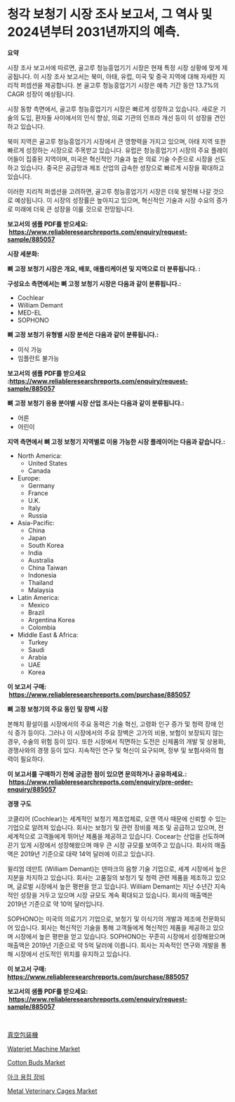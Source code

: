<p><h1>청각 보청기 시장 조사 보고서, 그 역사 및 2024년부터 2031년까지의 예측.</h1></p><p><strong>요약</strong></p>
<p><p>시장 조사 보고서에 따르면, 골고루 청능흥업기기 시장은 현재 특정 시장 상황에 맞게 제공됩니다. 이 시장 조사 보고서는 북미, 아태, 유럽, 미국 및 중국 지역에 대해 자세한 지리적 퍼셉션을 제공합니다. 본 골고루 청능흥업기기 시장은 예측 기간 동안 13.7%의 CAGR 성장이 예상됩니다.</p><p>시장 동향 측면에서, 골고루 청능흥업기기 시장은 빠르게 성장하고 있습니다. 새로운 기술의 도입, 환자들 사이에서의 인식 향상, 의료 기관의 인프라 개선 등이 이 성장을 견인하고 있습니다.</p><p>북미 지역은 골고루 청능흥업기기 시장에서 큰 영향력을 가지고 있으며, 아태 지역 또한 빠르게 성장하는 시장으로 주목받고 있습니다. 유럽은 청능흥업기기 시장의 주요 플레이어들이 집중된 지역이며, 미국은 혁신적인 기술과 높은 의료 기술 수준으로 시장을 선도하고 있습니다. 중국은 공급망과 제조 산업의 급속한 성장으로 빠르게 시장을 확대하고 있습니다.</p><p>이러한 지리적 퍼셉션을 고려하면, 골고루 청능흥업기기 시장은 더욱 발전해 나갈 것으로 예상됩니다. 이 시장의 성장률은 높아지고 있으며, 혁신적인 기술과 시장 수요의 증가로 미래에 더욱 큰 성장을 이룰 것으로 전망됩니다.</p></p>
<p><strong>보고서의 샘플 PDF를 받으세요: &nbsp;<a href="https://www.reliableresearchreports.com/enquiry/request-sample/885057">https://www.reliableresearchreports.com/enquiry/request-sample/885057</a></strong></p>
<p><strong>시장 세분화:</strong></p>
<p><strong> 뼈 고정 보청기 시장은 개요, 배포, 애플리케이션 및 지역으로 더 분류됩니다. :</strong></p>
<p><strong>구성요소 측면에서는 뼈 고정 보청기 시장은 다음과 같이 분류됩니다.:</strong></p>
<p><ul><li>Cochlear</li><li>William Demant</li><li>MED-EL</li><li>SOPHONO</li></ul></p>
<p><strong> 뼈 고정 보청기 유형별 시장 분석은 다음과 같이 분류됩니다.:</strong></p>
<p><ul><li>이식 가능</li><li>임플란트 불가능</li></ul></p>
<p><strong>보고서의 샘플 PDF를 받으세요 :<a href="https://www.reliableresearchreports.com/enquiry/request-sample/885057">https://www.reliableresearchreports.com/enquiry/request-sample/885057</a></strong></p>
<p><strong> 뼈 고정 보청기 응용 분야별 시장 산업 조사는 다음과 같이 분류됩니다.:</strong></p>
<p><ul><li>어른</li><li>어린이</li></ul></p>
<p><strong>지역 측면에서 뼈 고정 보청기 지역별로 이용 가능한 시장 플레이어는 다음과 같습니다.:</strong></p>
<p><ul>
    <li>
        North America:
        <ul>
            <li>United States</li>
            <li>Canada</li>
        </ul>
    </li>
    <li>
        Europe:
        <ul>
            <li>Germany</li>
            <li>France</li>
            <li>U.K.</li>
            <li>Italy</li>
            <li>Russia</li>
        </ul>
    </li>
    <li>
        Asia-Pacific:
        <ul>
            <li>China</li>
            <li>Japan</li>
            <li>South Korea</li>
            <li>India</li>
            <li>Australia</li>
            <li>China Taiwan</li>
            <li>Indonesia</li>
            <li>Thailand</li>
            <li>Malaysia</li>
        </ul>
    </li>
    <li>
        Latin America:
        <ul>
            <li>Mexico</li>
            <li>Brazil</li>
            <li>Argentina Korea</li>
            <li>Colombia</li>
        </ul>
    </li>
    <li>
        Middle East & Africa:
        <ul>
            <li>Turkey</li>
            <li>Saudi</li>
            <li>Arabia</li>
            <li>UAE</li>
            <li>Korea</li>
        </ul>
    </li>
    </ul></p>
<p><strong>이 보고서 구매: &nbsp;<a href="https://www.reliableresearchreports.com/purchase/885057">https://www.reliableresearchreports.com/purchase/885057</a></strong></p>
<p><strong>뼈 고정 보청기의 주요 동인 및 장벽 시장</strong></p>
<p><p>본해치 황설이를 시장에서의 주요 동력은 기술 혁신, 고령화 인구 증가 및 청력 장애 인식 증가 등이다. 그러나 이 시장에서의 주요 장벽은 고가의 비용, 보험이 보장되지 않는 경우, 수술의 위험 등이 있다. 또한 시장에서 직면하는 도전은 신제품의 개발 및 상용화, 경쟁사와의 경쟁 등이 있다. 지속적인 연구 및 혁신이 요구되며, 정부 및 보험사와의 협력이 필요하다.</p></p>
<p><strong>이 보고서를 구매하기 전에 궁금한 점이 있으면 문의하거나 공유하세요.: &nbsp;<a href="https://www.reliableresearchreports.com/enquiry/pre-order-enquiry/885057">https://www.reliableresearchreports.com/enquiry/pre-order-enquiry/885057</a></strong></p>
<p><strong>경쟁 구도</strong></p>
<p><p>코클리어 (Cochlear)는 세계적인 보청기 제조업체로, 오랜 역사 때문에 신뢰할 수 있는 기업으로 알려져 있습니다. 회사는 보청기 및 관련 장비를 제조 및 공급하고 있으며, 전 세계적으로 고객들에게 뛰어난 제품을 제공하고 있습니다. Cocear는 산업을 선도하며 끈기 있게 시장에서 성장해왔으며 매우 큰 시장 규모를 보여주고 있습니다. 회사의 매출액은 2019년 기준으로 대략 14억 달러에 이르고 있습니다.</p><p>윌리엄 데만트 (William Demant)는 덴마크의 음향 기술 기업으로, 세계 시장에서 높은 지분을 차지하고 있습니다. 회사는 고품질의 보청기 및 청력 관련 제품을 제조하고 있으며, 글로벌 시장에서 높은 평판을 얻고 있습니다. William Demant는 지난 수년간 지속적인 성장을 거두고 있으며 시장 규모도 계속 확대되고 있습니다. 회사의 매출액은 2019년 기준으로 약 10억 달러입니다.</p><p>SOPHONO는 미국의 의료기기 기업으로, 보청기 및 이식기의 개발과 제조에 전문화되어 있습니다. 회사는 혁신적인 기술을 통해 고객들에게 혁신적인 제품을 제공하고 있으며 시장에서 높은 평판을 얻고 있습니다. SOPHONO는 꾸준히 시장에서 성장해왔으며 매출액은 2019년 기준으로 약 5억 달러에 이릅니다. 회사는 지속적인 연구와 개발을 통해 시장에서 선도적인 위치를 유지하고 있습니다.</p></p>
<p><strong>이 보고서 구매: &nbsp; <a href="https://www.reliableresearchreports.com/purchase/885057">https://www.reliableresearchreports.com/purchase/885057</a></strong></p>
<p><strong>보고서의 샘플 PDF를 받으세요: &nbsp;<a href="https://www.reliableresearchreports.com/enquiry/request-sample/885057">https://www.reliableresearchreports.com/enquiry/request-sample/885057</a></strong><strong></strong></p>
<p>&nbsp;</p>
<p><p><a href="https://github.com/jkjreqjscoxx7/Market-Research-Report-List-1/blob/main/79632204693.md">真空包装機</a></p><p><a href="https://view.publitas.com/reportprime-1/waterjet-machine-market-research-report-unlocks-analysis-on-the-market-financial-status-market-size-and-market-revenue-upto-2031/">Waterjet Machine Market</a></p><p><a href="https://github.com/yoshih12/Market-Research-Report-List-2/blob/main/cotton-buds-market.md">Cotton Buds Market</a></p><p><a href="https://github.com/nuekbpymrrz5/Market-Research-Report-List-1/blob/main/22558144206.md">아크 용접 장비</a></p><p><a href="https://issuu.com/reportprime-2/docs/metal-veterinary-cages-market-size-2030.pptx">Metal Veterinary Cages Market</a></p></p>
